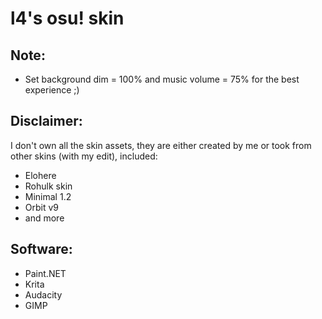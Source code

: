# l4's osu! skin
## Note: 
* Set background dim = 100% and music volume = 75% for the best experience ;)

## Disclaimer: 
I don't own all the skin assets, they are either created by me 
or took from other skins (with my edit), included:
* Elohere
* Rohulk skin
* Minimal 1.2
* Orbit v9
* and more

## Software:
* Paint.NET
* Krita
* Audacity
* GIMP